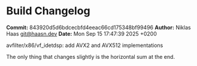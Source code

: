 # Build Changelog

**Commit:** 843920d5d6bdcecbfd4eeac66cd175348bf99496
**Author:** Niklas Haas <git@haasn.dev>
**Date:** Mon Sep 15 17:47:39 2025 +0200

avfilter/x86/vf_idetdsp: add AVX2 and AVX512 implementations

The only thing that changes slightly is the horizontal sum at the end.
